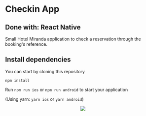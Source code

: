 # Checkin App
##  Done with: React Native
Small Hotel Miranda application to check a reservation through the booking's reference.


## Install dependencies
You can start by cloning this repository

`npm install`

Run `npm run ios` or `npm run android` to start your application

(Using yarn: `yarn ios` or `yarn android`)


<p align="center"> <img src="https://user-images.githubusercontent.com/75947904/185149784-d5ed428d-1b60-45cd-9b32-00ea1178abe2.png"/></p>


